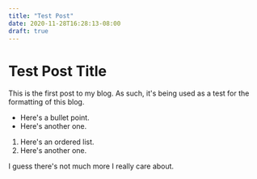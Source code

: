 ```yaml
---
title: "Test Post"
date: 2020-11-28T16:28:13-08:00
draft: true
---
```


# Test Post Title

This is the first post to my blog. As such, it's being used as a test for the formatting of this blog.

* Here's a bullet point.
* Here's another one.

1. Here's an ordered list.
2. Here's another one.

I guess there's not much more I really care about.